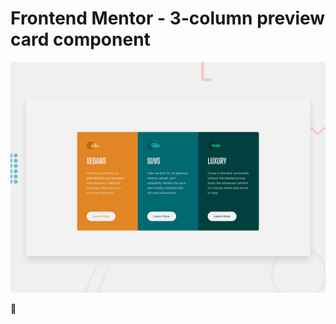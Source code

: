 # Frontend Mentor - 3-column preview card component

![Design preview for the 3-column preview card component coding challenge](./design/desktop-preview.jpg)

 🚀
